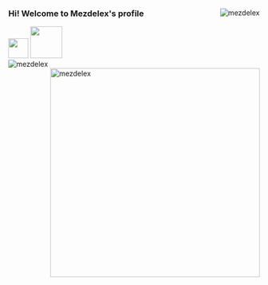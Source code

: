 <div>
  <img align="right" src="https://komarev.com/ghpvc/?username=mezdelex&label=Profile%20views&color=a9b665&style=flat" alt="mezdelex" />  
  <h3 align="left">Hi! Welcome to Mezdelex's profile</h3>
  <img width="40" height="40" src="https://emojipedia-us.s3.dualstack.us-west-1.amazonaws.com/thumbs/160/google/313/waving-hand_1f44b.png" />
  <img width="64" height=64" src="https://emojipedia-us.s3.dualstack.us-west-1.amazonaws.com/thumbs/160/google/313/grinning-face_1f600.png" />
</div>
   
<div>
  <img align="left" widt="300rem" src="https://github-readme-stats.vercel.app/api/top-langs?username=mezdelex&show_icons=true&locale=en&layout=compact&title_color=ddc7a1&icon_color=7daea3&text_color=a9b665&bg_color=282828" alt="mezdelex" />
  <img align="right" width="420rem" src="https://github-readme-stats.vercel.app/api?username=mezdelex&show_icons=true&show_owner=false&locale=en&title_color=ddc7a1&icon_color=7daea3&text_color=a9b665&bg_color=282828" alt="mezdelex" />
</div>
